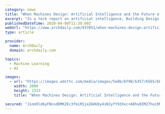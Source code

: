 ```yaml
---
category: news
title: "When Machines Design: Artificial Intelligence and the Future of Aesthetics"
excerpt: "In a tech report on artificial intelligence, Building Design + Construction explored how Arup had applied a neural network to a light rail design and reduced the number of utility clashes by over 90%, saving nearly 800 hours of engineering. In the same vein, the areas of site and social research that utilize artificial intelligence have been ..."
publishedDateTime: 2020-04-08T11:39:00Z
webUrl: "https://www.archdaily.com/937051/when-machines-design-artificial-intelligence-and-the-future-of-aesthetics/"
type: article

provider:
  name: ArchDaily
  domain: archdaily.com

topics:
  - Machine Learning
  - AI

images:
  - url: "https://images.adsttc.com/media/images/5e8b/bf98/b357/6565/bb00/027c/large_jpg/Es_Devlin.jpg?1586216846"
    width: 2000
    height: 1333
    title: "When Machines Design: Artificial Intelligence and the Future of Aesthetics"

secured: "Jinm9ld6yFNnsdDMK2Ec3fmiRSjeZAHUby4sNJyfY93Xxc+A8hu0IM27hui9Ms5Zaon4Mj+X2cTSmnI5pb6OtKTXk/VNcdf7vhIc0uW4Bpbu8olMywS6XrZnV2q21JNBhPAwdTyoDU/MaRazizYffFetTt04icyKr03r3h9Yp2lqi/JCQw66t4nn4u8BzVOkWX1o3F4z0ge75f3wGcDAxJYh/hyJtBYSR0tCqEhLMcmApx3c0eCjdFQbKV2XQLDfi/7WcyYfxNpTq0Vub5VImbhh+7j7bTaCxHJXajFnWsbFzV0hhJfg6yBoR/OggPfA;MnMNBlmulCoYNzbjpYUTUA=="
---
```


